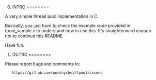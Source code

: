 0. INTRO
========

A very simple thread pool implementation in C.

Basically, you just have to check the example code provided in tpool_sample.c to understand how to use this. It's straighforward enough not to continue this README.

Have fun.

1. OUTRO
========

Please report bugs and comments to:

       https://github.com/pozdnychev/tpool/issues


